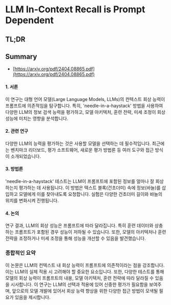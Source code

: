 # LLM In-Context Recall is Prompt Dependent
## TL;DR
## Summary
- [https://arxiv.org/pdf/2404.08865.pdf](https://arxiv.org/pdf/2404.08865.pdf)

#### 1. 서론
이 연구는 대형 언어 모델(Large Language Models, LLMs)의 컨텍스트 회상 능력이 프롬프트에 의존적임을 탐구합니다. 특히, 'needle-in-a-haystack' 방법을 사용하여 다양한 LLM의 정보 검색 능력을 평가하고, 모델 아키텍처, 훈련 전략, 미세 조정이 회상 성능에 미치는 영향을 분석합니다.

#### 2. 관련 연구
다양한 LLM의 능력을 평가하는 것은 사용할 모델을 선택하는 데 필수적입니다. 최근에는 벤치마크 리더보드, 평가 소프트웨어, 새로운 평가 방법론 등 여러 도구와 접근 방식이 소개되었습니다.

#### 3. 방법론
'needle-in-a-haystack' 테스트는 LLM이 프롬프트에 포함된 정보를 얼마나 잘 회상하는지 평가하는 데 사용됩니다. 이 방법은 텍스트 블록(건초더미) 속에 정보(바늘)를 삽입하고 모델에게 이를 찾아내도록 요청합니다. 실험은 다양한 건초더미 길이와 바늘의 위치를 변화시켜 진행됩니다.

#### 4. 논의
연구 결과, LLM의 회상 성능은 프롬프트에 따라 달라집니다. 특히 훈련 데이터와 상충하는 프롬프트가 포함된 경우 성능이 저하될 수 있습니다. 또한, 모델의 아키텍처나 훈련 전략을 조정하거나 미세 조정을 통해 성능을 개선할 수 있음을 발견했습니다.

### 종합적인 요약
이 논문은 LLM의 컨텍스트 내 회상 능력이 프롬프트에 의존적이라는 점을 강조합니다. 이는 LLM의 실제 적용 시 고려해야 할 중요한 요소입니다. 또한, 다양한 테스트를 통해 모델의 회상 능력이 프롬프트의 내용, 모델 아키텍처, 훈련 전략에 따라 달라질 수 있음을 시사합니다. 이 연구는 LLM의 선택과 적용에 있어 신중한 평가가 필요함을 보여주며, 앞으로의 모델 개발에 있어서 회상 능력 향상을 위한 다양한 접근 방법이 모색될 필요가 있음을 제시합니다.